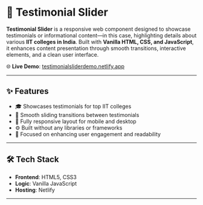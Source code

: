 # 🏫 Testimonial Slider

**Testimonial Slider** is a responsive web component designed to showcase testimonials or informational content—in this case, highlighting details about various **IIT colleges in India**. Built with **Vanilla HTML, CSS, and JavaScript**, it enhances content presentation through smooth transitions, interactive elements, and a clean user interface.

🌐 **Live Demo**: [testimonialsliderdemo.netlify.app](https://testimonialsliderdemo.netlify.app)

---

## ✨ Features

- 🎓 Showcases testimonials for top IIT colleges  
- 🔄 Smooth sliding transitions between testimonials  
- 📱 Fully responsive layout for mobile and desktop  
- ⚙️ Built without any libraries or frameworks  
- 🎯 Focused on enhancing user engagement and readability

---

## 🛠️ Tech Stack

- **Frontend**: HTML5, CSS3  
- **Logic**: Vanilla JavaScript  
- **Hosting**: Netlify

---
